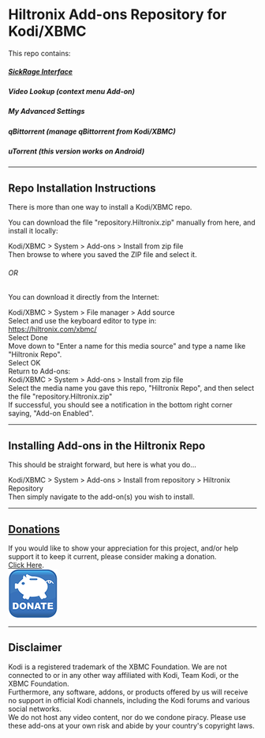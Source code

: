 # Hiltronix Add-ons Repository for Kodi/XBMC

This repo contains:
##### [SickRage Interface](https://github.com/Hiltronix/plugin.video.sickrage)
##### Video Lookup (context menu Add-on)
##### My Advanced Settings
##### qBittorrent (manage qBittorrent from Kodi/XBMC)
##### uTorrent (this version works on Android)

-----

## Repo Installation Instructions

There is more than one way to install a Kodi/XBMC repo.

You can download the file "repository.Hiltronix.zip" manually from here, and install it locally:

Kodi/XBMC > System > Add-ons > Install from zip file  
Then browse to where you saved the ZIP file and select it.

###### OR

You can download it directly from the Internet:

Kodi/XBMC > System > File manager > Add source  
Select <None> and use the keyboard editor to type in:  
https://hiltronix.com/xbmc/  
Select Done  
Move down to "Enter a name for this media source" and type a name like "Hiltronix Repo".  
Select OK  
Return to Add-ons:  
Kodi/XBMC > System > Add-ons > Install from zip file  
Select the media name you gave this repo, "Hiltronix Repo", and then select the file "repository.Hiltronix.zip"  
If successful, you should see a notification in the bottom right corner saying, "Add-on Enabled".  

-----

## Installing Add-ons in the Hiltronix Repo

This should be straight forward, but here is what you do...

Kodi/XBMC > System > Add-ons > Install from repository > Hiltronix Repository  
Then simply navigate to the add-on(s) you wish to install.

-----

## [Donations](https://hiltronix.com/donations/)  

If you would like to show your appreciation for this project, and/or help support it to keep it current, please consider making a donation.  
[Click Here](https://hiltronix.com/donations/).  
[![Support the project](https://github.com/Hiltronix/repo/blob/master/images/donate.png)](https://hiltronix.com/donations/)

-----

## Disclaimer  

Kodi is a registered trademark of the XBMC Foundation. We are not connected to or in any other way affiliated with Kodi, Team Kodi, or the XBMC Foundation.  
Furthermore, any software, addons, or products offered by us will receive no support in official Kodi channels, including the Kodi forums and various social networks.  
We do not host any video content, nor do we condone piracy. Please use these add-ons at your own risk and abide by your country's copyright laws.

